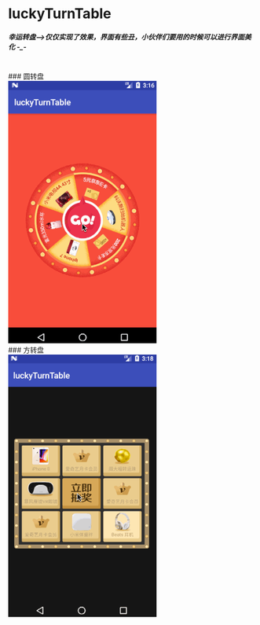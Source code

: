 # luckyTurnTable
##### 幸运转盘-->仅仅实现了效果，界面有些丑，小伙伴们要用的时候可以进行界面美化 -_-

<br/>
### 圆转盘
<br/>
<img src="circle_turntable.gif">

<br/>
### 方转盘
<br/>
<img src="sudoku_turntable.gif">
